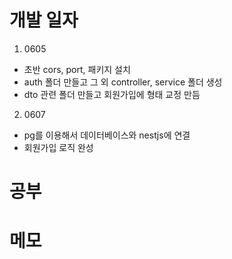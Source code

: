 # 개발 일자

1. 0605

  - 초반 cors, port, 패키지 설치 
  - auth 폴더 만들고 그 외 controller, service 폴더 생성
  - dto 관련 폴더 만들고 회원가입에 형태 교정 만듬

2. 0607

  - pg를 이용해서 데이터베이스와 nestjs에 연결
  - 회원가입 로직 완성

# 공부

# 메모

